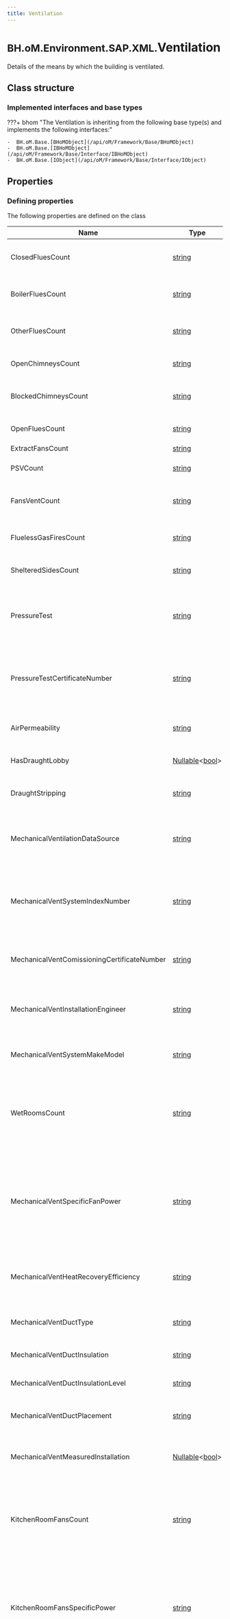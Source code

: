 ```yaml
---
title: Ventilation
---
```


# <small>BH.oM.Environment.SAP.XML.</small>**Ventilation**

Details of the means by which the building is ventilated.

## Class structure

### Implemented interfaces and base types

???+ bhom "The Ventilation is inheriting from the following base type(s) and implements the following interfaces:"

    -  BH.oM.Base.[BHoMObject](/api/oM/Framework/Base/BHoMObject)
    -  BH.oM.Base.[IBHoMObject](/api/oM/Framework/Base/Interface/IBHoMObject)
    -  BH.oM.Base.[IObject](/api/oM/Framework/Base/Interface/IObject)


## Properties



### Defining properties

The following properties are defined on the class

| Name             | Type             | Description      | Quantity         |
|------------------|------------------|------------------|------------------|
| ClosedFluesCount | [string](https://learn.microsoft.com/en-us/dotnet/api/System.String?view=netstandard-2.0) | The number of Closed Flues or chimneys in the Property. | - |
| BoilerFluesCount | [string](https://learn.microsoft.com/en-us/dotnet/api/System.String?view=netstandard-2.0) | The number of Boiler Flues or chimneys in the Property. | - |
| OtherFluesCount | [string](https://learn.microsoft.com/en-us/dotnet/api/System.String?view=netstandard-2.0) | The number of Other Flues or chimneys in the Property. | - |
| OpenChimneysCount | [string](https://learn.microsoft.com/en-us/dotnet/api/System.String?view=netstandard-2.0) | The number of Open Chimneys in the Property. | - |
| BlockedChimneysCount | [string](https://learn.microsoft.com/en-us/dotnet/api/System.String?view=netstandard-2.0) | The number of Blocked Chimneys in the Property. | - |
| OpenFluesCount | [string](https://learn.microsoft.com/en-us/dotnet/api/System.String?view=netstandard-2.0) | The number of Open Flues in the Property. | - |
| ExtractFansCount | [string](https://learn.microsoft.com/en-us/dotnet/api/System.String?view=netstandard-2.0) | . | - |
| PSVCount | [string](https://learn.microsoft.com/en-us/dotnet/api/System.String?view=netstandard-2.0) | The number of passive stack vents. | - |
| FansVentCount | [string](https://learn.microsoft.com/en-us/dotnet/api/System.String?view=netstandard-2.0) | Do not use, for backwards compatibility only. | - |
| FluelessGasFiresCount | [string](https://learn.microsoft.com/en-us/dotnet/api/System.String?view=netstandard-2.0) | The number of flueless gas fires in the Property. | - |
| ShelteredSidesCount | [string](https://learn.microsoft.com/en-us/dotnet/api/System.String?view=netstandard-2.0) | The number of sheltered sides in the Property. | - |
| PressureTest | [string](https://learn.microsoft.com/en-us/dotnet/api/System.String?view=netstandard-2.0) | Whether there has been a pressure test, or whether an assumed value is used for the air permeability. | - |
| PressureTestCertificateNumber | [string](https://learn.microsoft.com/en-us/dotnet/api/System.String?view=netstandard-2.0) | Whether there has been a pressure test, or whether an assumed value is used for the air permeability. | - |
| AirPermeability | [string](https://learn.microsoft.com/en-us/dotnet/api/System.String?view=netstandard-2.0) | Air permeability; only if pressure test (yes or assumed). | - |
| HasDraughtLobby | [Nullable](https://learn.microsoft.com/en-us/dotnet/api/System.Nullable-1?view=netstandard-2.0)&lt;[bool](https://learn.microsoft.com/en-us/dotnet/api/System.Boolean?view=netstandard-2.0)&gt; | Is there a draft lobby?  Only if no pressure test. | - |
| DraughtStripping | [string](https://learn.microsoft.com/en-us/dotnet/api/System.String?view=netstandard-2.0) | Draughtstripping percentage; only if no pressure test. | - |
| MechanicalVentilationDataSource | [string](https://learn.microsoft.com/en-us/dotnet/api/System.String?view=netstandard-2.0) | Source of mechanical ventilation data; only if mechanical ventilation. | - |
| MechanicalVentSystemIndexNumber | [string](https://learn.microsoft.com/en-us/dotnet/api/System.String?view=netstandard-2.0) | Mechanical vent system index number; if mechanical vent data from database (MEV c, MEV dc, MV, MVHR). | - |
| MechanicalVentComissioningCertificateNumber | [string](https://learn.microsoft.com/en-us/dotnet/api/System.String?view=netstandard-2.0) | Mechanical ventilation Commissioning certificate number. | - |
| MechanicalVentInstallationEngineer | [string](https://learn.microsoft.com/en-us/dotnet/api/System.String?view=netstandard-2.0) | Mechanical ventilation installation engineer registration reference. | - |
| MechanicalVentSystemMakeModel | [string](https://learn.microsoft.com/en-us/dotnet/api/System.String?view=netstandard-2.0) | Mechanical ventilation system make and model. | - |
| WetRoomsCount | [string](https://learn.microsoft.com/en-us/dotnet/api/System.String?view=netstandard-2.0) | Number of wet rooms, including the kitchen; if mech vent data from manufacturer declaration or database (MEV c, MV, MVHR). | - |
| MechanicalVentSpecificFanPower | [string](https://learn.microsoft.com/en-us/dotnet/api/System.String?view=netstandard-2.0) | MEV dc, specific fan power of fans in room, kitchen, in watts per (litres per second); if mechanical vent data from manufacturer declaration (MEV dc). | - |
| MechanicalVentHeatRecoveryEfficiency | [string](https://learn.microsoft.com/en-us/dotnet/api/System.String?view=netstandard-2.0) | Mechanical vent heat recovery efficiency percentage; if mechanical vent (MVHR). | - |
| MechanicalVentDuctType | [string](https://learn.microsoft.com/en-us/dotnet/api/System.String?view=netstandard-2.0) | Mechanical vent duct type; if MEV c, MV or MVHR. | - |
| MechanicalVentDuctInsulation | [string](https://learn.microsoft.com/en-us/dotnet/api/System.String?view=netstandard-2.0) | Mechanical vent duct insulation; if MVHR. | - |
| MechanicalVentDuctInsulationLevel | [string](https://learn.microsoft.com/en-us/dotnet/api/System.String?view=netstandard-2.0) | Mechanical vent duct insulation; if MVHR. | - |
| MechanicalVentDuctPlacement | [string](https://learn.microsoft.com/en-us/dotnet/api/System.String?view=netstandard-2.0) | Mechanical ventilation duct insulation; if MVHR. | - |
| MechanicalVentMeasuredInstallation | [Nullable](https://learn.microsoft.com/en-us/dotnet/api/System.Nullable-1?view=netstandard-2.0)&lt;[bool](https://learn.microsoft.com/en-us/dotnet/api/System.Boolean?view=netstandard-2.0)&gt; | Mechanical ventilation SPF measured in situ; if MVHR or balanced. | - |
| KitchenRoomFansCount | [string](https://learn.microsoft.com/en-us/dotnet/api/System.String?view=netstandard-2.0) | MEV dc, number of fans in room, kitchen; if mechanical vent data from database or manufacturer declaration (MEV dc). | - |
| KitchenRoomFansSpecificPower | [string](https://learn.microsoft.com/en-us/dotnet/api/System.String?view=netstandard-2.0) | MEV dc, specific fan power of fans in room, kitchen, in watts per (litres per second); if mechanical vent data from manufacturer declaration (MEV dc). | - |
| NonKitchenRoomFansCount | [string](https://learn.microsoft.com/en-us/dotnet/api/System.String?view=netstandard-2.0) | MEV dc, number of fans in room, rooms other than kitchen; if mechanical vent data from database or manufacturer declaration (MEV dc). | - |
| NonKitchenRoomFansSpecificPower | [string](https://learn.microsoft.com/en-us/dotnet/api/System.String?view=netstandard-2.0) | MEV dc, specific fan power of fans in room, rooms other than kitchen, in watts per (litres per second); if mechanical vent data from manufacturer declaration (MEV dc). | - |
| KitchenDuctFansCount | [string](https://learn.microsoft.com/en-us/dotnet/api/System.String?view=netstandard-2.0) | MEV dc, number of fans via duct, kitchen; if mechanical vent data from database or manufacturer declaration (MEV dc). | - |
| KitchenDuctFansSpecificPower | [string](https://learn.microsoft.com/en-us/dotnet/api/System.String?view=netstandard-2.0) | MEV dc, specific fan power of fans via duct, kitchen, in watts per (litres per second); if mechanical vent data from manufacturer declaration (MEV dc). | - |
| NonKitchenDuctFansCount | [string](https://learn.microsoft.com/en-us/dotnet/api/System.String?view=netstandard-2.0) | MEV dc, number of fans via duct, rooms other than kitchen; if mechanical vent data from database or manufacturer declaration (MEV dc). | - |
| NonKitchenDuctFansSpecificPower | [string](https://learn.microsoft.com/en-us/dotnet/api/System.String?view=netstandard-2.0) | MEV dc, specific fan power of fans via duct, rooms other than kitchen, in watts per (litres per second); if mechanical vent data from manufacturer declaration (MEV dc). | - |
| KitchenWallFansCount | [string](https://learn.microsoft.com/en-us/dotnet/api/System.String?view=netstandard-2.0) | MEV dc, number of fans through wall, kitchen; if mechanical vent data from database or manufacturer declaration (MEV dc). | - |
| KitchenWallFansSpecificPower | [string](https://learn.microsoft.com/en-us/dotnet/api/System.String?view=netstandard-2.0) | MEV dc, specific fan power of fans through wall, kitchen, in watts per (litres per second); if mechanical vent data from manufacturer declaration (MEV dc). | - |
| NonKitchenWallFansCount | [string](https://learn.microsoft.com/en-us/dotnet/api/System.String?view=netstandard-2.0) | MEV dc, number of fans through wall, rooms other than kitchen; if mechanical vent data from database or manufacturer declaration (MEV dc). | - |
| NonKitchenWallFansSpecificPower | [string](https://learn.microsoft.com/en-us/dotnet/api/System.String?view=netstandard-2.0) | MEV dc, specific fan power of fans through wall, rooms other than kitchen, in watts per (litres per second); if mechanical vent data from manufacturer declaration (MEV dc). | - |
| IsMechanicalVentApprovedInstallerScheme | [Nullable](https://learn.microsoft.com/en-us/dotnet/api/System.Nullable-1?view=netstandard-2.0)&lt;[bool](https://learn.microsoft.com/en-us/dotnet/api/System.Boolean?view=netstandard-2.0)&gt; | . | - |
| MechanicalVentDuctsIndexNumber | [string](https://learn.microsoft.com/en-us/dotnet/api/System.String?view=netstandard-2.0) | Mechanical vent ducts index number; if applicable. | - |
| VentilationType | [string](https://learn.microsoft.com/en-us/dotnet/api/System.String?view=netstandard-2.0) | The type of ventilation. | - |
| GroundFloorType | [string](https://learn.microsoft.com/en-us/dotnet/api/System.String?view=netstandard-2.0) | The type of ground floor; only if no pressure test. | - |
| WallType | [string](https://learn.microsoft.com/en-us/dotnet/api/System.String?view=netstandard-2.0) | The construction of the walls; only if no pressure test. | - |


### Inherited properties
The following properties are inherited from the base class of the object

| Name             | Type             | Description      | Quantity         |
|------------------|------------------|------------------|------------------|
| BHoM_Guid | [Guid](https://learn.microsoft.com/en-us/dotnet/api/System.Guid?view=netstandard-2.0) | - | - |
| Name | [string](https://learn.microsoft.com/en-us/dotnet/api/System.String?view=netstandard-2.0) | - | - |
| Fragments | [FragmentSet](/api/oM/Framework/Base/FragmentSet) | - | - |
| Tags | [HashSet](https://learn.microsoft.com/en-us/dotnet/api/System.Collections.Generic.HashSet-1?view=netstandard-2.0)&lt;[string](https://learn.microsoft.com/en-us/dotnet/api/System.String?view=netstandard-2.0)&gt; | - | - |
| CustomData | [Dictionary](https://learn.microsoft.com/en-us/dotnet/api/System.Collections.Generic.Dictionary-2?view=netstandard-2.0)&lt;[string](https://learn.microsoft.com/en-us/dotnet/api/System.String?view=netstandard-2.0), [object](https://learn.microsoft.com/en-us/dotnet/api/System.Object?view=netstandard-2.0)&gt; | - | - |


## Code and Schema

### C# implementation

``` C# title="C#"
public class Ventilation : BH.oM.Base.BHoMObject, BH.oM.Base.IBHoMObject, BH.oM.Base.IObject
```

Assembly: SAP_oM.dll

The C# class definition is available on github:

- [Ventilation.cs](https://github.com/BHoM/SAP_Toolkit/blob/develop/SAP_oM/XML\Ventilation.cs)

All history and changes of the class can be found by inspection the history.
### JSON Schema implementation

The object is defined as a JSON schema. You can validate a JSON instance against this schema by refernce. To do this, use the schema reference below in in a validator like [this one](https://www.jsonschemavalidator.net/).

``` json title="JSON Schema"
{
 "$ref" : "https://raw.githubusercontent.com/BHoM/BHoM_JSONSchema/develop/SAP_oM/SAP/XML/Ventilation.json"
}
```

The JSON Schema is available on github here:

- [Ventilation.json](https://github.com/BHoM/BHoM_JSONSchema/blob/develop/SAP_oM/SAP/XML/Ventilation.json)
